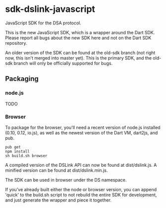 # sdk-dslink-javascript

JavaScript SDK for the DSA protocol.

This is the new JavaScript SDK, which is a wrapper around the Dart SDK. Please report all bugs about the new SDK here and not on the Dart SDK repository.

An older version of the SDK can be found at the old-sdk branch (not right now, this isn't merged into master yet). This is the primary SDK, and
the old-sdk branch will only be officially supported for bugs.

## Packaging

### node.js

TODO

### Browser

To package for the browser, you'll need a recent version of node.js installed (0.10, 0.12, io.js), as well as the newest version of the Dart VM,
dart2js, and pub.

```
pub get
npm install
sh build.sh browser
```

A compiled version of the DSLink API can now be found at dist/dslink.js. A minified version can be found at dist/dslink.min.js.

The SDK can be used in browser under the DS namespace.

If you've already built either the node or browser version, you can append 'quick' to the build.sh script to not rebuild the entire SDK for development,
and just generate the wrapper and piece it together.
